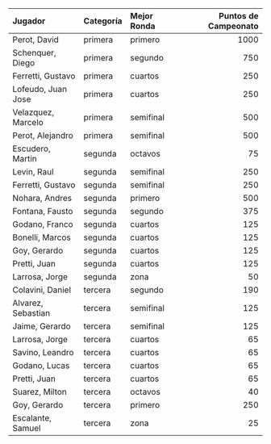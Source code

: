 | Jugador            | Categoría   | Mejor Ronda   |   Puntos de Campeonato |
|:-------------------|:------------|:--------------|-----------------------:|
| Perot, David       | primera     | primero       |                   1000 |
| Schenquer, Diego   | primera     | segundo       |                    750 |
| Ferretti, Gustavo  | primera     | cuartos       |                    250 |
| Lofeudo, Juan Jose | primera     | cuartos       |                    250 |
| Velazquez, Marcelo | primera     | semifinal     |                    500 |
| Perot, Alejandro   | primera     | semifinal     |                    500 |
| Escudero, Martin   | segunda     | octavos       |                     75 |
| Levin, Raul        | segunda     | semifinal     |                    250 |
| Ferretti, Gustavo  | segunda     | semifinal     |                    250 |
| Nohara, Andres     | segunda     | primero       |                    500 |
| Fontana, Fausto    | segunda     | segundo       |                    375 |
| Godano, Franco     | segunda     | cuartos       |                    125 |
| Bonelli, Marcos    | segunda     | cuartos       |                    125 |
| Goy, Gerardo       | segunda     | cuartos       |                    125 |
| Pretti, Juan       | segunda     | cuartos       |                    125 |
| Larrosa, Jorge     | segunda     | zona          |                     50 |
| Colavini, Daniel   | tercera     | segundo       |                    190 |
| Alvarez, Sebastian | tercera     | semifinal     |                    125 |
| Jaime, Gerardo     | tercera     | semifinal     |                    125 |
| Larrosa, Jorge     | tercera     | cuartos       |                     65 |
| Savino, Leandro    | tercera     | cuartos       |                     65 |
| Godano, Lucas      | tercera     | cuartos       |                     65 |
| Pretti, Juan       | tercera     | cuartos       |                     65 |
| Suarez, Milton     | tercera     | octavos       |                     40 |
| Goy, Gerardo       | tercera     | primero       |                    250 |
| Escalante, Samuel  | tercera     | zona          |                     25 |